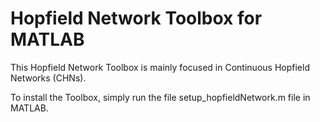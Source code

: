 # Hopfield Network Toolbox for MATLAB

This Hopfield Network Toolbox is mainly focused in Continuous Hopfield Networks (CHNs). 

To install the Toolbox, simply run the file setup_hopfieldNetwork.m file in MATLAB.